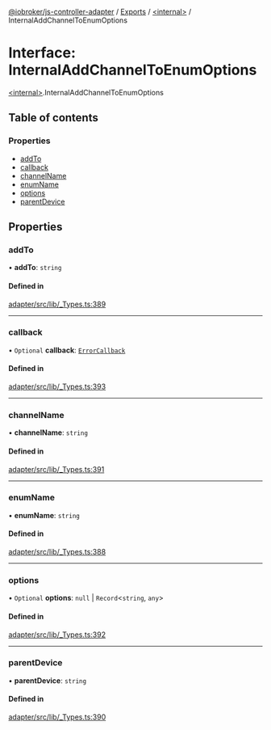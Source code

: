 [@iobroker/js-controller-adapter](../README.md) / [Exports](../modules.md) / [\<internal\>](../modules/internal_.md) / InternalAddChannelToEnumOptions

# Interface: InternalAddChannelToEnumOptions

[\<internal\>](../modules/internal_.md).InternalAddChannelToEnumOptions

## Table of contents

### Properties

- [addTo](internal_.InternalAddChannelToEnumOptions.md#addto)
- [callback](internal_.InternalAddChannelToEnumOptions.md#callback)
- [channelName](internal_.InternalAddChannelToEnumOptions.md#channelname)
- [enumName](internal_.InternalAddChannelToEnumOptions.md#enumname)
- [options](internal_.InternalAddChannelToEnumOptions.md#options)
- [parentDevice](internal_.InternalAddChannelToEnumOptions.md#parentdevice)

## Properties

### addTo

• **addTo**: `string`

#### Defined in

[adapter/src/lib/_Types.ts:389](https://github.com/ioBroker/ioBroker.js-controller/blob/20b08f31/packages/adapter/src/lib/_Types.ts#L389)

___

### callback

• `Optional` **callback**: [`ErrorCallback`](../modules/internal_.md#errorcallback)

#### Defined in

[adapter/src/lib/_Types.ts:393](https://github.com/ioBroker/ioBroker.js-controller/blob/20b08f31/packages/adapter/src/lib/_Types.ts#L393)

___

### channelName

• **channelName**: `string`

#### Defined in

[adapter/src/lib/_Types.ts:391](https://github.com/ioBroker/ioBroker.js-controller/blob/20b08f31/packages/adapter/src/lib/_Types.ts#L391)

___

### enumName

• **enumName**: `string`

#### Defined in

[adapter/src/lib/_Types.ts:388](https://github.com/ioBroker/ioBroker.js-controller/blob/20b08f31/packages/adapter/src/lib/_Types.ts#L388)

___

### options

• `Optional` **options**: ``null`` \| `Record`\<`string`, `any`\>

#### Defined in

[adapter/src/lib/_Types.ts:392](https://github.com/ioBroker/ioBroker.js-controller/blob/20b08f31/packages/adapter/src/lib/_Types.ts#L392)

___

### parentDevice

• **parentDevice**: `string`

#### Defined in

[adapter/src/lib/_Types.ts:390](https://github.com/ioBroker/ioBroker.js-controller/blob/20b08f31/packages/adapter/src/lib/_Types.ts#L390)

